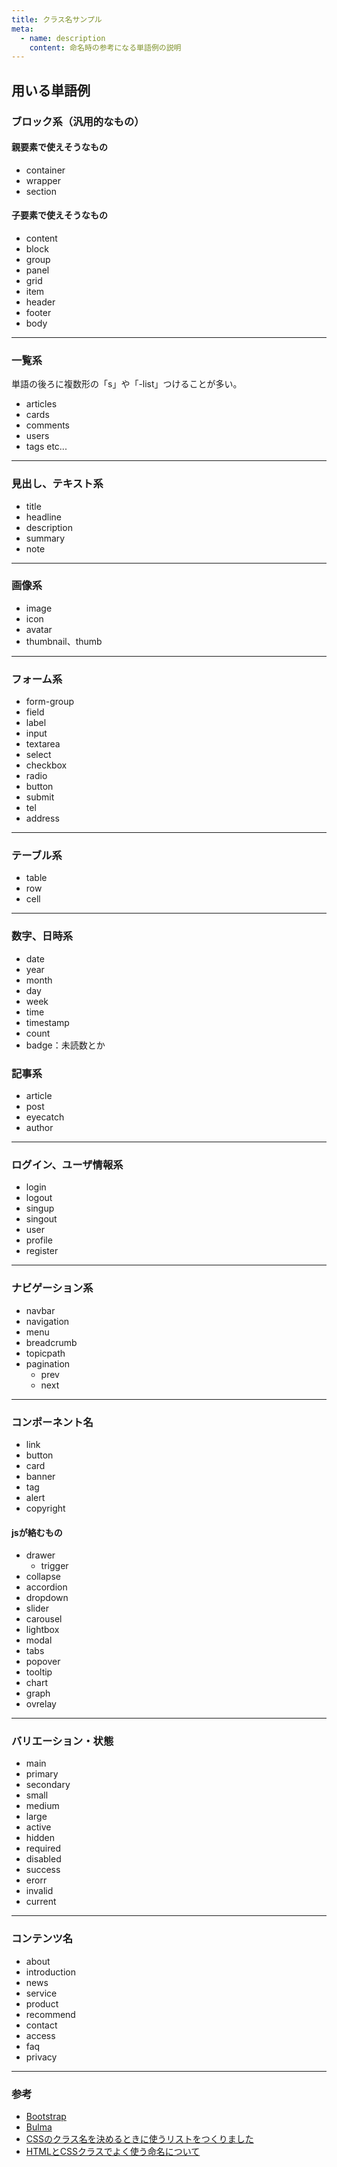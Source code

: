```yaml
---
title: クラス名サンプル
meta:
  - name: description
    content: 命名時の参考になる単語例の説明
---
```


## 用いる単語例

### ブロック系（汎用的なもの）
#### 親要素で使えそうなもの
* container
* wrapper
* section

#### 子要素で使えそうなもの
* content
* block
* group
* panel
* grid
* item
* header
* footer
* body

***

### 一覧系
単語の後ろに複数形の「s」や「-list」つけることが多い。
* articles
* cards
* comments
* users
* tags etc...

***

### 見出し、テキスト系
* title
* headline
* description
* summary
* note

***

### 画像系
* image
* icon
* avatar
* thumbnail、thumb

***

### フォーム系
* form-group
* field
* label
* input
* textarea
* select
* checkbox
* radio
* button
* submit
* tel
* address

***

### テーブル系
* table
* row
* cell

***

### 数字、日時系
* date
* year
* month
* day
* week
* time
* timestamp
* count
* badge：未読数とか

### 記事系
* article
* post
* eyecatch
* author

***

### ログイン、ユーザ情報系
* login
* logout
* singup
* singout
* user
* profile
* register

***

### ナビゲーション系
* navbar
* navigation
* menu
* breadcrumb
* topicpath
* pagination
  * prev
  * next

***

### コンポーネント名
* link
* button
* card
* banner
* tag
* alert
* copyright

#### jsが絡むもの
* drawer
  * trigger
* collapse
* accordion
* dropdown
* slider
* carousel
* lightbox
* modal
* tabs
* popover
* tooltip
* chart
* graph
* ovrelay

***

### バリエーション・状態
* main
* primary
* secondary
* small
* medium
* large
* active
* hidden
* required
* disabled
* success
* erorr
* invalid
* current

***

### コンテンツ名
* about
* introduction
* news
* service
* product
* recommend
* contact
* access
* faq
* privacy

***

### 参考
* [Bootstrap](https://getbootstrap.com/)
* [Bulma](https://bulma.io/documentation/components/)
* [CSSのクラス名を決めるときに使うリストをつくりました](https://qiita.com/manabuyasuda/items/dbb76ed36970bec95470)   
* [HTMLとCSSクラスでよく使う命名について](https://qiita.com/pugiemonn/items/eaa597b79fe59a1f1506) 